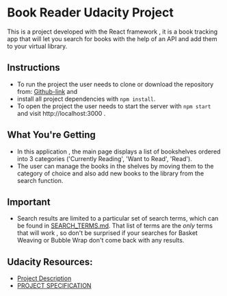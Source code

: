 # Book Reader Udacity Project

This is a project developed with the React framework , it is a book tracking app that will let you search for books with the help of an API  and add them to your virtual library.

## Instructions 

* To run the project the user needs to clone or download the repository from: [Github-link](https://github.com/martamihai88/BookReader) and 
* install all project dependencies with `npm install`.
* To open the project the user needs to start the  server with `npm start` and visit http://localhost:3000 .


## What You're Getting
    
* In this application , the main page displays a list of bookshelves ordered into 3 categories ('Currently Reading', 'Want to Read', 'Read'). 
* The user can manage the books in the shelves by moving them to the category of choice and also add new books to the library from the search function.

## Important

* Search results are limited to a particular set of search terms, which can be found in [SEARCH_TERMS.md](SEARCH_TERMS.md). That list of terms are the _only_ terms that will work , so don't be surprised if your searches for Basket Weaving or Bubble Wrap don't come back with any results.

## Udacity Resources:
- [Project Description](https://classroom.udacity.com/nanodegrees/nd001/parts/c3e7b0d6-ffef-4421-b5fc-6df10fd0a1ae/modules/undefined/lessons/5d31386c-8c1c-4f32-974d-6bf3c1062cba/concepts/e7df4589-29d8-4d49-b760-a1db72d6cbdb)
- [PROJECT SPECIFICATION](https://review.udacity.com/#!/rubrics/918/view)



